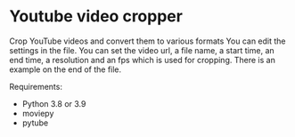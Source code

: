 # Youtube video cropper
Crop YouTube videos and convert them to various formats
You can edit the settings in the file. You can set the video url, a file name, a start time, an end time, a resolution and an fps which is used for cropping. There is an example on the end of the file.

Requirements:
- Python 3.8 or 3.9
- moviepy
- pytube
